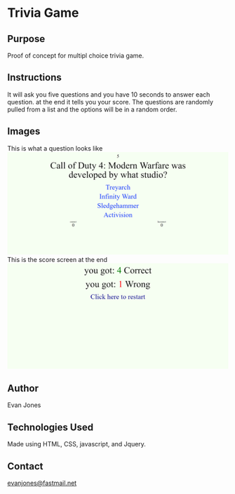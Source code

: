 # Trivia Game

## Purpose

Proof of concept for multipl choice trivia game.

## Instructions

It will ask you five questions and you have 10 seconds to answer each question. at the end it tells you your score. The questions are randomly pulled from a list and the options will be in a random order.

## Images
This is what a question looks like
![Screenshot](./Trivia.png)
This is the score screen at the end
![Screenshot2](./TriviaScreenshot2.png)

## Author

Evan Jones

## Technologies Used

Made using HTML, CSS, javascript, and Jquery.

## Contact

evanjones@fastmail.net
